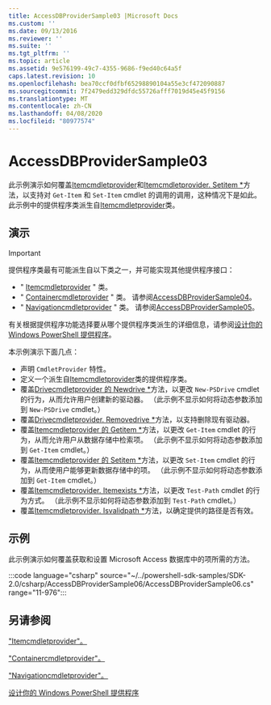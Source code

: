```yaml
---
title: AccessDBProviderSample03 |Microsoft Docs
ms.custom: ''
ms.date: 09/13/2016
ms.reviewer: ''
ms.suite: ''
ms.tgt_pltfrm: ''
ms.topic: article
ms.assetid: 9e576199-49c7-4355-9686-f9ed40c64a5f
caps.latest.revision: 10
ms.openlocfilehash: bea70ccf0dfbf65298890104a55e3cf472090887
ms.sourcegitcommit: 7f2479edd329dfdc55726afff7019d45e45f9156
ms.translationtype: MT
ms.contentlocale: zh-CN
ms.lasthandoff: 04/08/2020
ms.locfileid: "80977574"
---
```

# <a name="accessdbprovidersample03"></a>AccessDBProviderSample03

此示例演示如何覆盖[Itemcmdletprovider](/dotnet/api/System.Management.Automation.Provider.ItemCmdletProvider.GetItem)和[Itemcmdletprovider. Setitem *](/dotnet/api/System.Management.Automation.Provider.ItemCmdletProvider.SetItem)方法，以支持对 `Get-Item` 和 `Set-Item` cmdlet 的调用的调用，这种情况下是如此。 此示例中的提供程序类派生自[Itemcmdletprovider](/dotnet/api/System.Management.Automation.Provider.ItemCmdletProvider)类。

## <a name="demonstrates"></a>演示

> [!IMPORTANT]
> 提供程序类最有可能派生自以下类之一，并可能实现其他提供程序接口：
>
> -   " [Itemcmdletprovider](/dotnet/api/System.Management.Automation.Provider.ItemCmdletProvider) " 类。
> -   " [Containercmdletprovider](/dotnet/api/System.Management.Automation.Provider.ContainerCmdletProvider) " 类。 请参阅[AccessDBProviderSample04](./accessdbprovidersample04.md)。
> -   " [Navigationcmdletprovider](/dotnet/api/System.Management.Automation.Provider.NavigationCmdletProvider) " 类。 请参阅[AccessDBProviderSample05](./accessdbprovidersample05.md)。
>
> 有关根据提供程序功能选择要从哪个提供程序类派生的详细信息，请参阅[设计你的 Windows PowerShell 提供程序](./provider-types.md)。

本示例演示下面几点：

- 声明 `CmdletProvider` 特性。
- 定义一个派生自[Itemcmdletprovider](/dotnet/api/System.Management.Automation.Provider.ItemCmdletProvider)类的提供程序类。
- 覆盖[Drivecmdletprovider 的 Newdrive *](/dotnet/api/System.Management.Automation.Provider.DriveCmdletProvider.NewDrive)方法，以更改 `New-PSDrive` cmdlet 的行为，从而允许用户创建新的驱动器。
  （此示例不显示如何将动态参数添加到 `New-PSDrive` cmdlet。）
- 覆盖[Drivecmdletprovider. Removedrive *](/dotnet/api/System.Management.Automation.Provider.DriveCmdletProvider.RemoveDrive)方法，以支持删除现有驱动器。
- 覆盖[Itemcmdletprovider 的 Getitem *](/dotnet/api/System.Management.Automation.Provider.ItemCmdletProvider.GetItem)方法，以更改 `Get-Item` cmdlet 的行为，从而允许用户从数据存储中检索项。 （此示例不显示如何将动态参数添加到 `Get-Item` cmdlet。）
- 覆盖[Itemcmdletprovider 的 Setitem *](/dotnet/api/System.Management.Automation.Provider.ItemCmdletProvider.SetItem)方法，以更改 `Set-Item` cmdlet 的行为，从而使用户能够更新数据存储中的项。 （此示例不显示如何将动态参数添加到 `Get-Item` cmdlet。）
- 覆盖[Itemcmdletprovider. Itemexists *](/dotnet/api/System.Management.Automation.Provider.ItemCmdletProvider.ItemExists)方法，以更改 `Test-Path` cmdlet 的行为方式。 （此示例不显示如何将动态参数添加到 `Test-Path` cmdlet。）
- 覆盖[Itemcmdletprovider. Isvalidpath *](/dotnet/api/System.Management.Automation.Provider.ItemCmdletProvider.IsValidPath)方法，以确定提供的路径是否有效。

## <a name="example"></a>示例

此示例演示如何覆盖获取和设置 Microsoft Access 数据库中的项所需的方法。

:::code language="csharp" source="~/../powershell-sdk-samples/SDK-2.0/csharp/AccessDBProviderSample06/AccessDBProviderSample06.cs" range="11-976":::

## <a name="see-also"></a>另请参阅

["Itemcmdletprovider"。](/dotnet/api/System.Management.Automation.Provider.ItemCmdletProvider)

["Containercmdletprovider"。](/dotnet/api/System.Management.Automation.Provider.ContainerCmdletProvider)

["Navigationcmdletprovider"。](/dotnet/api/System.Management.Automation.Provider.NavigationCmdletProvider)

[设计你的 Windows PowerShell 提供程序](./provider-types.md)
